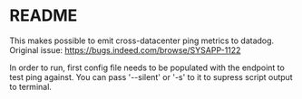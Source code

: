 README
======

This makes possible to emit cross-datacenter ping metrics to datadog. Original issue: https://bugs.indeed.com/browse/SYSAPP-1122

In order to run, first config file needs to be populated with the endpoint to test ping against.
You can pass '--silent' or '-s' to it to supress script output to terminal.